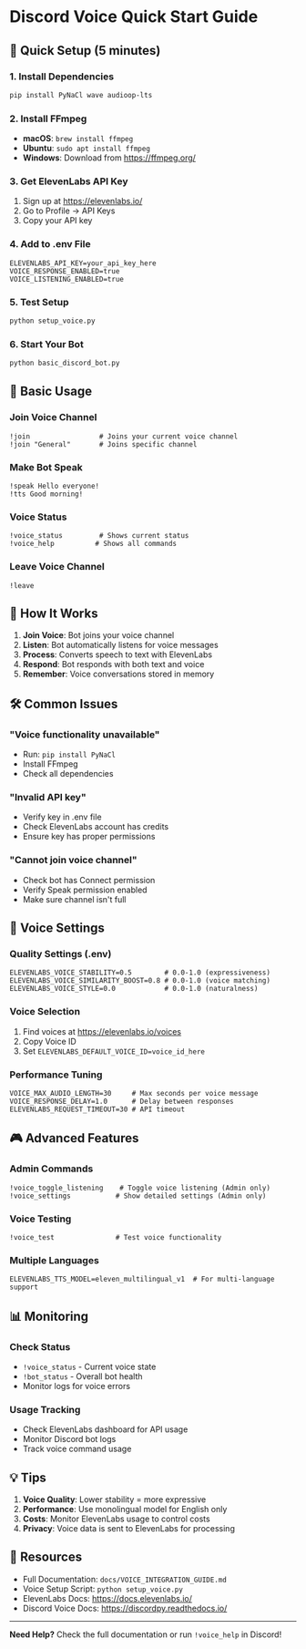 # Discord Voice Quick Start Guide

## 🚀 Quick Setup (5 minutes)

### 1. Install Dependencies
```bash
pip install PyNaCl wave audioop-lts
```

### 2. Install FFmpeg
- **macOS**: `brew install ffmpeg`
- **Ubuntu**: `sudo apt install ffmpeg`
- **Windows**: Download from https://ffmpeg.org/

### 3. Get ElevenLabs API Key
1. Sign up at https://elevenlabs.io/
2. Go to Profile → API Keys
3. Copy your API key

### 4. Add to .env File
```env
ELEVENLABS_API_KEY=your_api_key_here
VOICE_RESPONSE_ENABLED=true
VOICE_LISTENING_ENABLED=true
```

### 5. Test Setup
```bash
python setup_voice.py
```

### 6. Start Your Bot
```bash
python basic_discord_bot.py
```

## 🎤 Basic Usage

### Join Voice Channel
```
!join                 # Joins your current voice channel
!join "General"       # Joins specific channel
```

### Make Bot Speak
```
!speak Hello everyone!
!tts Good morning!
```

### Voice Status
```
!voice_status         # Shows current status
!voice_help          # Shows all commands
```

### Leave Voice Channel
```
!leave
```

## 🎯 How It Works

1. **Join Voice**: Bot joins your voice channel
2. **Listen**: Bot automatically listens for voice messages
3. **Process**: Converts speech to text with ElevenLabs
4. **Respond**: Bot responds with both text and voice
5. **Remember**: Voice conversations stored in memory

## 🛠️ Common Issues

### "Voice functionality unavailable"
- Run: `pip install PyNaCl`
- Install FFmpeg
- Check all dependencies

### "Invalid API key"
- Verify key in .env file
- Check ElevenLabs account has credits
- Ensure key has proper permissions

### "Cannot join voice channel"
- Check bot has Connect permission
- Verify Speak permission enabled
- Make sure channel isn't full

## 🔧 Voice Settings

### Quality Settings (.env)
```env
ELEVENLABS_VOICE_STABILITY=0.5        # 0.0-1.0 (expressiveness)
ELEVENLABS_VOICE_SIMILARITY_BOOST=0.8 # 0.0-1.0 (voice matching)
ELEVENLABS_VOICE_STYLE=0.0            # 0.0-1.0 (naturalness)
```

### Voice Selection
1. Find voices at https://elevenlabs.io/voices
2. Copy Voice ID
3. Set `ELEVENLABS_DEFAULT_VOICE_ID=voice_id_here`

### Performance Tuning
```env
VOICE_MAX_AUDIO_LENGTH=30     # Max seconds per voice message
VOICE_RESPONSE_DELAY=1.0      # Delay between responses
ELEVENLABS_REQUEST_TIMEOUT=30 # API timeout
```

## 🎮 Advanced Features

### Admin Commands
```
!voice_toggle_listening    # Toggle voice listening (Admin only)
!voice_settings           # Show detailed settings (Admin only)
```

### Voice Testing
```
!voice_test               # Test voice functionality
```

### Multiple Languages
```env
ELEVENLABS_TTS_MODEL=eleven_multilingual_v1  # For multi-language support
```

## 📊 Monitoring

### Check Status
- `!voice_status` - Current voice state
- `!bot_status` - Overall bot health
- Monitor logs for voice errors

### Usage Tracking
- Check ElevenLabs dashboard for API usage
- Monitor Discord bot logs
- Track voice command usage

## 💡 Tips

1. **Voice Quality**: Lower stability = more expressive
2. **Performance**: Use monolingual model for English only
3. **Costs**: Monitor ElevenLabs usage to control costs
4. **Privacy**: Voice data is sent to ElevenLabs for processing

## 🔗 Resources

- Full Documentation: `docs/VOICE_INTEGRATION_GUIDE.md`
- Voice Setup Script: `python setup_voice.py`
- ElevenLabs Docs: https://docs.elevenlabs.io/
- Discord Voice Docs: https://discordpy.readthedocs.io/

---

**Need Help?** Check the full documentation or run `!voice_help` in Discord!
